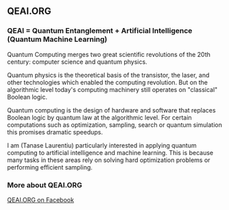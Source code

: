 
## QEAI.ORG

### QEAI = Quantum Entanglement + Artificial Intelligence (Quantum Machine Learning)

Quantum Computing merges two great scientific revolutions of the 20th century: computer science and quantum physics.

Quantum physics is the theoretical basis of the transistor, the laser, and other technologies which enabled the computing revolution. But on the algorithmic level today's computing machinery still operates on "classical" Boolean logic.

Quantum computing is the design of hardware and software that replaces Boolean logic by quantum law at the algorithmic level. For certain computations such as optimization, sampling, search or quantum simulation this promises dramatic speedups.

I am (Tanase Laurentiu) particularly interested in applying quantum computing to artificial intelligence and machine learning. This is because many tasks in these areas rely on solving hard optimization problems or performing efficient sampling.

### More about QEAI.ORG

[QEAI.ORG on Facebook](http://www.facebook.com/qeai.org)
